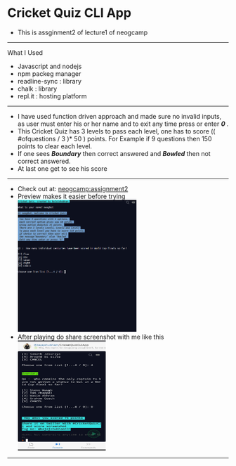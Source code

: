 # Cricket Quiz CLI App

- This is assginment2 of lecture1 of neogcamp

____

What I Used

- Javascript and nodejs
- npm packeg manager
- readline-sync : library
- chalk : library
- repl.it : hosting platform

____

- I have used function driven approach and made sure no invalid inputs, as user must enter his or her name and to exit any time press or enter 
<strong> <em>0</em> </strong>.
- This Cricket Quiz has 3 levels to pass each level, one has to score (( #ofquestions / 3 )* 50 ) points. For Example if 9 questions then 150 points to clear each level.
- If one sees <strong><em>Boundary</em></strong> then correct answered and <strong><em>Bowled</em></strong> then not correct answered.
- At last one get to see his score
___

- Check out at: <a href="https://repl.it/@bajajshubham/CricketQuizCLIApp#index.js?embed=1&output=1"> neogcamp:assignment2 </a>
- Preview makes it easier before trying  <img src="screenplay.gif" alt="Image not available " height="300px"></img>
- After playing do share screenshot with me like this <img src="result.png" alt="image not available" height="250px" width="200px"></img>

____